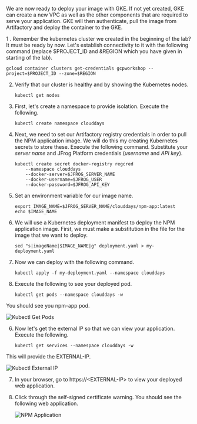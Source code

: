We are now ready to deploy your image with GKE. If not yet created, GKE can create a new VPC as well as the other components that are required to serve your application. GKE will then authenticate, pull the image from Artifactory and deploy the container to the GKE.

1 . Remember the kubernetes cluster we created in the beginning of the lab? It must be ready by now. Let's establish connectivity to it with the following command (replace $PROJECT_ID and &REGION which you have given in starting of the lab).

   ```
   gcloud container clusters get-credentials gcpworkshop --project=$PROJECT_ID --zone=$REGION
   ```

2. Verify that our cluster is healthy and by showing the Kubernetes nodes.

    ```
    kubectl get nodes
    ```

1. First, let's create a namespace to provide isolation. Execute the following.

    ```
    kubectl create namespace clouddays
    ```

2. Next, we need to set our Artifactory registry credentials in order to pull the NPM application image. We will do this my creating Kubernetes secrets to store these. Execute the following command. Substitute your _server name_ and JFrog Platform credentials (_username_ and _API key_).

    ```
    kubectl create secret docker-registry regcred 
        --namespace clouddays
        --docker-server=$JFROG_SERVER_NAME 
        --docker-username=$JFROG_USER
        --docker-password=$JFROG_API_KEY
    ```

3. Set an environment variable for our image name.

    ```
    export IMAGE_NAME=$JFROG_SERVER_NAME/clouddays/npm-app:latest
    echo $IMAGE_NAME
    ```

3. We will use a Kubernetes deployment manifest to deploy the NPM application image. First, we must make a substitution in the file for the image that we want to deploy.

    ```
    sed "s|imageName|$IMAGE_NAME|g" deployment.yaml > my-deployment.yaml
    ```

4. Now we can deploy with the following command.

    ```
    kubectl apply -f my-deployment.yaml --namespace clouddays
    ```

5. Execute the following to see your deployed pod.

    ```
    kubectl get pods --namespace clouddays -w
    ```

You should see you npm-app pod.

   ![Kubectl Get Pods](https://raw.githubusercontent.com/manishrps/gcp-gke-workshop/master/docs/images/kubectl-get-pods.png)

6. Now let's get the external IP so that we can view your application. Execute the following.

    ```
    kubectl get services --namespace clouddays -w
    ```

This will provide the EXTERNAL-IP.

   ![Kubectl External IP](https://raw.githubusercontent.com/jfrogtraining/gcp-gke-workshop/master/docs/images/kubectl-get-pods.png)

7. In your browser, go to https://\<EXTERNAL-IP\> to view your deployed web application. 
8. Click through the self-signed certificate warning. You should see the following web application.

   ![NPM Application](https://raw.githubusercontent.com/jfrogtraining/gcp-gke-workshop/master/docs/images/npm-app.png)
